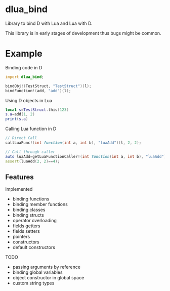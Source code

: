 # dlua_bind
Library to bind D with Lua and Lua with D.

This library is in early stages of development thus bugs might be common.

# Example
Binding code in D
```D
import dlua_bind;

bindObj!(TestStruct, "TestStruct")(l);
bindFunction!(add, "add")(l);

```

Using D objects in Lua
```Lua
local s=TestStruct.this(123)
s.a=add(1, 2)
print(s.a)
```

Calling Lua function in D
```D
// Direct Call
callLuaFunc!(int function(int a, int b), "luaAdd")(l, 2, 2);

// Call through caller
auto luaAdd=getLuaFunctionCaller!(int function(int a, int b), "luaAdd")(l);
assert(luaAdd(2, 2)==4);
```


Features
--------
Implemented
- binding functions
- binding member functions
- binding classes
- binding structs
- operator overloading
- fields getters
- fields setters
- pointers
- constructors
- default constructors

TODO
- passing arguments by reference
- binding global variables
- object constructor in global space
- custom string types
